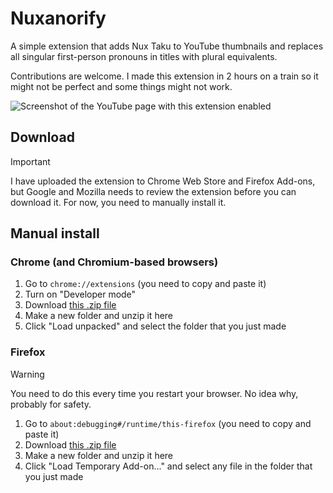 # Nuxanorify
A simple extension that adds Nux Taku to YouTube thumbnails and replaces all singular first-person pronouns in titles with plural equivalents.

Contributions are welcome. I made this extension in 2 hours on a train so it might not be perfect and some things might not work.

![Screenshot of the YouTube page with this extension enabled](https://github.com/user-attachments/assets/357f1c18-a604-41ae-a965-780aac01de30)

## Download
> [!IMPORTANT]  
> I have uploaded the extension to Chrome Web Store and Firefox Add-ons, but Google and Mozilla needs to review the extension before you can download it. For now, you need to manually install it.

## Manual install
### Chrome (and Chromium-based browsers)
1. Go to `chrome://extensions` (you need to copy and paste it)
2. Turn on "Developer mode"
3. Download [this .zip file](https://github.com/lower-quality/Nuxanorify/releases/download/latest/nuxanorify.zip)
4. Make a new folder and unzip it here
5. Click "Load unpacked" and select the folder that you just made

### Firefox
> [!WARNING]  
> You need to do this every time you restart your browser. No idea why, probably for safety.

1. Go to `about:debugging#/runtime/this-firefox` (you need to copy and paste it)
2. Download [this .zip file](https://github.com/lower-quality/Nuxanorify/releases/download/latest/nuxanorify.zip)
3. Make a new folder and unzip it here
5. Click "Load Temporary Add-on..." and select any file in the folder that you just made